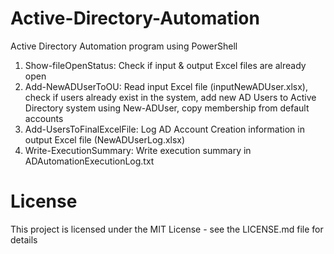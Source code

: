# Active-Directory-Automation
Active Directory Automation program using PowerShell

1. Show-fileOpenStatus: Check if input & output Excel files are already open
2. Add-NewADUserToOU: Read input Excel file (inputNewADUser.xlsx), check if users already exist in the system, add new AD Users to Active Directory system using New-ADUser, copy membership from default accounts
3. Add-UsersToFinalExcelFile: Log AD Account Creation information in output Excel file (NewADUserLog.xlsx)
4. Write-ExecutionSummary: Write execution summary in ADAutomationExecutionLog.txt

# License
This project is licensed under the MIT License - see the LICENSE.md file for details
